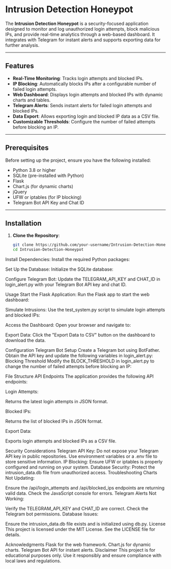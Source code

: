 # Intrusion Detection Honeypot

The **Intrusion Detection Honeypot** is a security-focused application designed to monitor and log unauthorized login attempts, block malicious IPs, and provide real-time analytics through a web-based dashboard. It integrates with Telegram for instant alerts and supports exporting data for further analysis.

---

## Features

- **Real-Time Monitoring**: Tracks login attempts and blocked IPs.
- **IP Blocking**: Automatically blocks IPs after a configurable number of failed login attempts.
- **Web Dashboard**: Displays login attempts and blocked IPs with dynamic charts and tables.
- **Telegram Alerts**: Sends instant alerts for failed login attempts and blocked IPs.
- **Data Export**: Allows exporting login and blocked IP data as a CSV file.
- **Customizable Thresholds**: Configure the number of failed attempts before blocking an IP.

---

## Prerequisites

Before setting up the project, ensure you have the following installed:

- Python 3.8 or higher
- SQLite (pre-installed with Python)
- Flask
- Chart.js (for dynamic charts)
- jQuery
- UFW or iptables (for IP blocking)
- Telegram Bot API Key and Chat ID

---

## Installation

1. **Clone the Repository**:
   ```bash
   git clone https://github.com/your-username/Intrusion-Detection-Honeypot.git
   cd Intrusion-Detection-Honeypot

Install Dependencies: Install the required Python packages:

Set Up the Database: Initialize the SQLite database:

Configure Telegram Bot: Update the TELEGRAM_API_KEY and CHAT_ID in login_alert.py with your Telegram Bot API key and chat ID.

Usage
Start the Flask Application: Run the Flask app to start the web dashboard:

Simulate Intrusions: Use the test_system.py script to simulate login attempts and blocked IPs:

Access the Dashboard: Open your browser and navigate to:

Export Data: Click the "Export Data to CSV" button on the dashboard to download the data.

Configuration
Telegram Bot Setup
Create a Telegram bot using BotFather.
Obtain the API key and update the following variables in login_alert.py:
Blocking Threshold
Modify the BLOCK_THRESHOLD in login_alert.py to change the number of failed attempts before blocking an IP:

File Structure
API Endpoints
The application provides the following API endpoints:

Login Attempts:

Returns the latest login attempts in JSON format.

Blocked IPs:

Returns the list of blocked IPs in JSON format.

Export Data:

Exports login attempts and blocked IPs as a CSV file.

Security Considerations
Telegram API Key: Do not expose your Telegram API key in public repositories. Use environment variables or a .env file to store sensitive information.
IP Blocking: Ensure UFW or iptables is properly configured and running on your system.
Database Security: Protect the intrusion_data.db file from unauthorized access.
Troubleshooting
Charts Not Updating:

Ensure the /api/login_attempts and /api/blocked_ips endpoints are returning valid data.
Check the JavaScript console for errors.
Telegram Alerts Not Working:

Verify the TELEGRAM_API_KEY and CHAT_ID are correct.
Check the Telegram bot permissions.
Database Issues:

Ensure the intrusion_data.db file exists and is initialized using db.py.
License
This project is licensed under the MIT License. See the LICENSE file for details.

Acknowledgments
Flask for the web framework.
Chart.js for dynamic charts.
Telegram Bot API for instant alerts.
Disclaimer
This project is for educational purposes only. Use it responsibly and ensure compliance with local laws and regulations.

